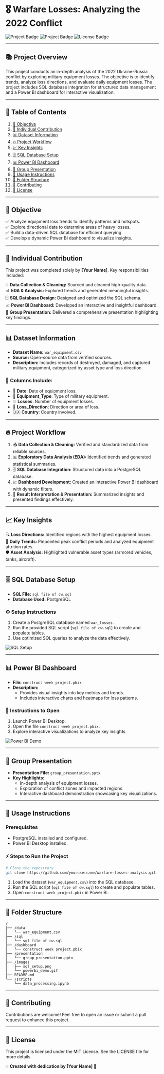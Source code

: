 # 🎖️ Warfare Losses: Analyzing the 2022 Conflict

![Project Badge](https://img.shields.io/badge/PowerBI-Dashboard-yellow?style=flat-square)
![Project Badge](https://img.shields.io/badge/PostgreSQL-Database-blue?style=flat-square)
![License Badge](https://img.shields.io/badge/License-MIT-green?style=flat-square)

---

## 📚 Project Overview
This project conducts an in-depth analysis of the 2022 Ukraine-Russia conflict by exploring military equipment losses. The objective is to identify trends, analyze loss directions, and evaluate daily equipment losses. The project includes SQL database integration for structured data management and a Power BI dashboard for interactive visualization.

---

## 📖 Table of Contents
1. [🎯 Objective](#-objective)
2. [👤 Individual Contribution](#-individual-contribution)
3. [📊 Dataset Information](#-dataset-information)
4. [🔥 Project Workflow](#-project-workflow)
5. [📈 Key Insights](#-key-insights)
6. [🗄️ SQL Database Setup](#️-sql-database-setup)
7. [📊 Power BI Dashboard](#-power-bi-dashboard)
8. [🎥 Group Presentation](#-group-presentation)
9. [🚀 Usage Instructions](#-usage-instructions)
10. [📂 Folder Structure](#-folder-structure)
11. [🤝 Contributing](#-contributing)
12. [📜 License](#-license)

---

## 🎯 Objective
✅ Analyze equipment loss trends to identify patterns and hotspots.  
✅ Explore directional data to determine areas of heavy losses.  
✅ Build a data-driven SQL database for efficient querying.  
✅ Develop a dynamic Power BI dashboard to visualize insights.

---

## 👤 Individual Contribution
This project was completed solely by **[Your Name]**. Key responsibilities included:

💡 **Data Collection & Cleaning:** Sourced and cleaned high-quality data.  
📊 **EDA & Analysis:** Explored trends and generated meaningful insights.  
🗄️ **SQL Database Design:** Designed and optimized the SQL schema.  
📈 **Power BI Dashboard:** Developed an interactive and insightful dashboard.  
🎤 **Group Presentation:** Delivered a comprehensive presentation highlighting key findings.  

---

## 📊 Dataset Information
- **Dataset Name:** `war_equipment.csv`
- **Source:** Open-source data from verified sources.
- **Description:** Includes records of destroyed, damaged, and captured military equipment, categorized by asset type and loss direction.

### 📌 Columns Include:
- 📅 **Date**: Date of equipment loss.
- 🚀 **Equipment_Type**: Type of military equipment.
- 💥 **Losses**: Number of equipment losses.
- 🧭 **Loss_Direction**: Direction or area of loss.
- 🇺🇦 **Country**: Country involved.

---

## 🔥 Project Workflow
1. 📥 **Data Collection & Cleaning:** Verified and standardized data from reliable sources.
2. 📊 **Exploratory Data Analysis (EDA):** Identified trends and generated statistical summaries.
3. 🗄️ **SQL Database Integration:** Structured data into a PostgreSQL database.
4. 📈 **Dashboard Development:** Created an interactive Power BI dashboard with dynamic filters.
5. 🎤 **Result Interpretation & Presentation:** Summarized insights and presented findings effectively.

---

## 📈 Key Insights
🔍 **Loss Directions:** Identified regions with the highest equipment losses.  
📅 **Daily Trends:** Pinpointed peak conflict periods and analyzed equipment attrition rates.  
🛡️ **Asset Analysis:** Highlighted vulnerable asset types (armored vehicles, tanks, aircraft).  

---

## 🗄️ SQL Database Setup
- **SQL File:** `sql file of cw.sql`
- **Database Used:** PostgreSQL

### ⚙️ Setup Instructions
1. Create a PostgreSQL database named `war_losses`.
2. Run the provided SQL script (`sql file of cw.sql`) to create and populate tables.
3. Use optimized SQL queries to analyze the data effectively.

![SQL Setup](https://raw.githubusercontent.com/yourusername/warfare-losses-analysis/main/images/sql_setup.png)

---

## 📊 Power BI Dashboard
- **File:** `construct week project.pbix`
- **Description:**
  - Provides visual insights into key metrics and trends.
  - Includes interactive charts and heatmaps for loss patterns.

### 📝 Instructions to Open
1. Launch Power BI Desktop.
2. Open the file `construct week project.pbix`.
3. Explore interactive visualizations to analyze key insights.

![Power BI Demo](https://raw.githubusercontent.com/yourusername/warfare-losses-analysis/main/images/powerbi_demo.gif)

---

## 🎥 Group Presentation
- **Presentation File:** `group_presentation.pptx`
- **Key Highlights:**
  - In-depth analysis of equipment losses.
  - Exploration of conflict zones and impacted regions.
  - Interactive dashboard demonstration showcasing key visualizations.

---

## 🚀 Usage Instructions
### Prerequisites
- PostgreSQL installed and configured.
- Power BI Desktop installed.

### ⚡ Steps to Run the Project
```bash
# Clone the repository
git clone https://github.com/yourusername/warfare-losses-analysis.git
```
1. Load the dataset (`war_equipment.csv`) into the SQL database.
2. Run the SQL script (`sql file of cw.sql`) to create and populate tables.
3. Open `construct week project.pbix` in Power BI.

---

## 📂 Folder Structure
```
/
├── /data
│   └── war_equipment.csv
├── /sql
│   └── sql file of cw.sql
├── /dashboard
│   └── construct week project.pbix
├── /presentation
│   └── group_presentation.pptx
├── /images
│   ├── sql_setup.png
│   └── powerbi_demo.gif
├── README.md
└── /scripts
    └── data_processing.ipynb
```

---

## 🤝 Contributing
Contributions are welcome! Feel free to open an issue or submit a pull request to enhance this project.

---

## 📜 License
This project is licensed under the MIT License. See the LICENSE file for more details.

💡 **Created with dedication by [Your Name]** 🚀


